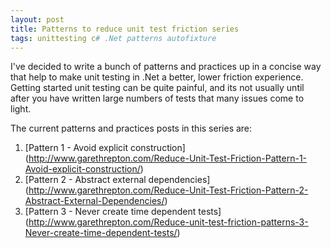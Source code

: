 ```yaml
---
layout: post
title: Patterns to reduce unit test friction series
tags: unittesting c# .Net patterns autofixture 
---
```


I've decided to write a bunch of patterns and practices up in a concise way that help to make unit testing in .Net a better, lower friction experience. Getting started unit testing can be quite painful, and its not usually until after you have written large numbers of tests that many issues come to light.

The current patterns and practices posts in this series are:

1. [Pattern 1 - Avoid explicit construction] (http://www.garethrepton.com/Reduce-Unit-Test-Friction-Pattern-1-Avoid-explicit-construction/)
2. [Pattern 2 - Abstract external dependencies] (http://www.garethrepton.com/Reduce-Unit-Test-Friction-Pattern-2-Abstract-External-Dependencies/)
3. [Pattern 3 - Never create time dependent tests] (http://www.garethrepton.com/Reduce-unit-test-friction-patterns-3-Never-create-time-dependent-tests/)







